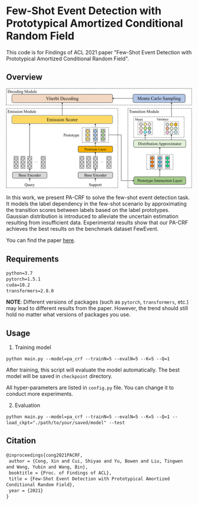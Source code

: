Few-Shot Event Detection with Prototypical Amortized Conditional Random Field
===

This code is for Findings of ACL 2021 paper "Few-Shot Event Detection with Prototypical Amortized Conditional Random Field".

Overview
---

![](img/PA-CRF.png)

In this work, we present PA-CRF to solve the few-shot event detection task. It models the label dependency in the few-shot scenario by approximating the transition scores between labels based on the label prototypes. Gaussian distribution is introduced to alleviate the uncertain estimation resulting from insufficient data. Experimental results show that our PA-CRF achieves the best results on the benchmark dataset FewEvent.

You can find the paper [here](https://arxiv.org/abs/2012.02353).

Requirements
---

```
python=3.7
pytorch=1.5.1
cuda=10.2
transformers=2.8.0
```

**NOTE**: Different versions of packages (such as `pytorch`, `transformers`, etc.) may lead to different results from the paper. However, the trend should still hold no matter what versions of packages you use.

Usage
---

1. Training model

```shell
python main.py --model=pa_crf --trainN=5 --evalN=5 --K=5 --Q=1
```

After training, this script will evaluate the model automatically. The best model will be saved in `checkpoint` directory. 

All hyper-parameters are listed in `config.py` file. You can change it to conduct more experiments.

2. Evaluation

```shell
python main.py --model=pa_crf --trainN=5 --evalN=5 --K=5 --Q=1 --load_ckpt="./path/to/your/saved/model" --test
```

Citation
---

```
@inproceedings{cong2021PACRF,
 author = {Cong, Xin and Cui, Shiyao and Yu, Bowen and Liu, Tingwen and Wang, Yubin and Wang, Bin},
 booktitle = {Proc. of Findings of ACL},
 title = {Few-Shot Event Detection with Prototypical Amortized Conditional Random Field},
 year = {2021}
}
```
